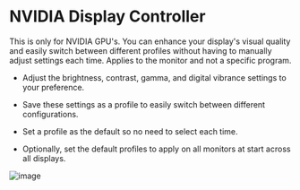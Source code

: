 
# NVIDIA Display Controller

This is only for NVIDIA GPU's. You can enhance your display's visual quality and easily switch between different profiles without having to manually adjust settings each time. Applies to the monitor and not a specific program.

* Adjust the brightness, contrast, gamma, and digital vibrance settings to your preference.

* Save these settings as a profile to easily switch between different configurations.

* Set a profile as the default so no need to select each time.

* Optionally, set the default profiles to apply on all monitors at start across all displays.

![image](https://github.com/therealmariolaurianti/NvidiaDisplayController/assets/25336894/c20a6c1a-1cf8-43a6-a15d-16f12f4fb140)

